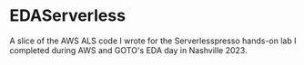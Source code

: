 # EDAServerless
A slice of the AWS ALS code I wrote for the Serverlesspresso hands-on lab I completed during AWS and GOTO's EDA day in Nashville 2023.

